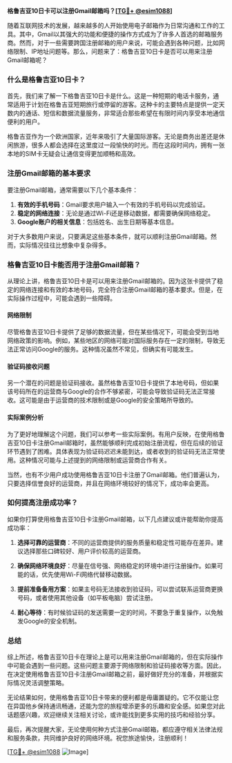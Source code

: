**格鲁吉亚10日卡可以注册Gmail邮箱吗？[[TG💪+ @esim1088](https://t.me/s/esim1088)]**

随着互联网技术的发展，越来越多的人开始使用电子邮箱作为日常沟通和工作的工具。其中，Gmail以其强大的功能和便捷的操作方式成为了许多人首选的邮箱服务商。然而，对于一些需要跨国注册邮箱的用户来说，可能会遇到各种问题，比如网络限制、IP地址问题等。那么，问题来了：格鲁吉亚10日卡是否可以用来注册Gmail邮箱呢？

### 什么是格鲁吉亚10日卡？

首先，我们来了解一下格鲁吉亚10日卡是什么。这是一种短期的电话卡服务，通常适用于计划在格鲁吉亚短期旅行或停留的游客。这种卡的主要特点是提供一定天数内的通话、短信和数据流量服务，非常适合那些希望在有限时间内享受本地通信便利的用户。

格鲁吉亚作为一个欧洲国家，近年来吸引了大量国际游客。无论是商务出差还是休闲旅游，很多人都会选择在这里度过一段愉快的时光。而在这段时间内，拥有一张本地的SIM卡无疑会让通信变得更加顺畅和高效。

### 注册Gmail邮箱的基本要求

要注册Gmail邮箱，通常需要以下几个基本条件：

1. **有效的手机号码**：Gmail要求用户输入一个有效的手机号码以完成验证。
2. **稳定的网络连接**：无论是通过Wi-Fi还是移动数据，都需要确保网络稳定。
3. **Google账户的相关信息**：包括姓名、出生日期等基本信息。

对于大多数用户来说，只要满足这些基本条件，就可以顺利注册Gmail邮箱。然而，实际情况往往比想象中复杂得多。

### 格鲁吉亚10日卡能否用于注册Gmail邮箱？

从理论上讲，格鲁吉亚10日卡是可以用来注册Gmail邮箱的。因为这张卡提供了稳定的网络连接和有效的本地号码，完全符合注册Gmail邮箱的基本要求。但是，在实际操作过程中，可能会遇到一些障碍。

#### 网络限制

尽管格鲁吉亚10日卡提供了足够的数据流量，但在某些情况下，可能会受到当地网络政策的影响。例如，某些地区的网络可能对国际服务存在一定的限制，导致无法正常访问Google的服务。这种情况虽然不常见，但确实有可能发生。

#### 验证码接收问题

另一个潜在的问题是验证码接收。虽然格鲁吉亚10日卡提供了本地号码，但如果该号码所在的运营商与Google的合作不够紧密，可能会导致验证码无法正常接收。这可能是由于运营商的技术限制或是Google的安全策略所导致的。

#### 实际案例分析

为了更好地理解这个问题，我们可以参考一些实际案例。有用户反映，在使用格鲁吉亚10日卡注册Gmail邮箱时，虽然能够顺利完成初始注册流程，但在后续的验证环节遇到了困难。具体表现为验证码迟迟未能到达，或者收到的验证码无法正常使用。这种情况可能与上述提到的网络限制或运营商合作有关。

当然，也有不少用户成功使用格鲁吉亚10日卡注册了Gmail邮箱。他们普遍认为，只要选择信誉良好的运营商，并且在网络环境较好的情况下，成功率会更高。

### 如何提高注册成功率？

如果你打算使用格鲁吉亚10日卡注册Gmail邮箱，以下几点建议或许能帮助你提高成功率：

1. **选择可靠的运营商**：不同的运营商提供的服务质量和稳定性可能存在差异。建议选择那些口碑较好、用户评价较高的运营商。
   
2. **确保网络环境良好**：尽量在信号强、网络稳定的环境中进行注册操作。如果可能的话，优先使用Wi-Fi网络代替移动数据。

3. **提前准备备用方案**：如果主号码无法接收到验证码，可以尝试联系运营商更换号码，或者使用其他设备（如平板电脑）尝试注册。

4. **耐心等待**：有时候验证码的发送需要一定的时间，不要急于重复操作，以免触发Google的安全机制。

### 总结

综上所述，格鲁吉亚10日卡在理论上是可以用来注册Gmail邮箱的，但在实际操作中可能会遇到一些问题。这些问题主要源于网络限制和验证码接收等方面。因此，在决定使用格鲁吉亚10日卡注册Gmail邮箱之前，最好做好充分的准备，并根据实际情况灵活调整策略。

无论结果如何，使用格鲁吉亚10日卡带来的便利都是毋庸置疑的。它不仅能让您在异国他乡保持通讯畅通，还能为您的旅程增添更多的乐趣和安全感。如果您对此话题感兴趣，欢迎继续关注相关讨论，或许能找到更多实用的技巧和经验分享。

最后，再次提醒大家，无论使用何种方式注册Gmail邮箱，都应遵守相关法律法规和服务条款，共同维护良好的网络环境。祝您旅途愉快，注册顺利！

[[TG💪+ @esim1088](https://t.me/s/esim1088) ![Image](https://i.postimg.cc/4NQfJmqS/Snipaste-2025-05-13-00-14-12.png)]
